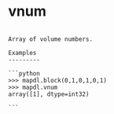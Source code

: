# vnum

````{property} Geometry.vnum

Array of volume numbers.

Examples
---------

```python
>>> mapdl.block(0,1,0,1,0,1)
>>> mapdl.vnum
array([1], dtype=int32)

```

````